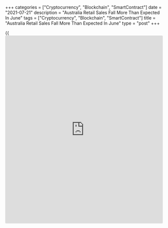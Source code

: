 +++
categories = ["Cryptocurrency", "Blockchain", "SmartContract"]
date = "2021-07-21"
description = "Australia Retail Sales Fall More Than Expected In June"
tags = ["Cryptocurrency", "Blockchain", "SmartContract"]
title = "Australia Retail Sales Fall More Than Expected In June"
type = "post"
+++

{{<iframe id="large-banner" src="https://www.bounty.group/#slide=27.0" width="100%" height="600" scrolling="no" style="border: 0px solid rgb(216, 221, 230); border-radius: 3px;">}}

Australia's retail sales declined more than expected in June,
preliminary data from the Australian Bureau of Statistics revealed on
Wednesday.

Retail sales decreased 1.8 percent month-on-month in June, in contrast
to a 0.4 percent rise in May. This was also bigger than the economists'
forecast of -0.5 percent.

Food retailing was the only industry to rise in June, up 1.5 percent
with those states entering lockdown during the month driving the
increase.

All other industries decreased as COVID-19 restrictions curtailed foot
traffic and household movements, while retailers moved back to online
distribution channels.

On a yearly basis, growth in retail sales eased to 2.9 percent from 7.7
percent in May.

The preliminary estimate showed that retail sales rose 1.3 percent in
the June quarter compared to the March quarter. This followed a fall of
0.1 percent in the March quarter.

For comments and feedback [contact](https://www.playgroundfx.com/contact/): editorial@rtt[news](https://www.letsplayfx.com/blog/forex-news-website/).com

[Economic News][1]

 **What parts of the world are seeing the best (and worst) economic
performances lately? Click[here][2] to check out our [Econ Scorecard][2]
and find out! See up-to-the-moment [ranking](https://www.playgroundfx.com/blog/crypto-exchange-ranking/)s for the best and worst
performers in [GDP][3], [unemployment rate][4], [inflation][5] and much
more.**

   1. www.rtt[news](https://www.letsplayfx.com/blog/forex-news-website/).com/Content/EconomicNews.aspx
   2. www.rtt[news](https://www.letsplayfx.com/blog/forex-news-website/).com/economic-scorecard/world-rank/unemployment-rate/highest-performance.aspx
   3. www.rtt[news](https://www.letsplayfx.com/blog/forex-news-website/).com/economic-scorecard/world-rank/GDP/highest-performance.aspx
   4. www.rtt[news](https://www.letsplayfx.com/blog/forex-news-website/).com/economic-scorecard/world-rank/unemployment-rate/lowest-performance.aspx
   5. www.rtt[news](https://www.letsplayfx.com/blog/forex-news-website/).com/economic-scorecard/world-rank/CPI/highest-performance.aspx
